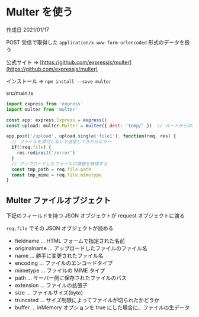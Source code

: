 # Multer を使う

作成日 2021/01/17

POST 受信で取得した `application/x-www-form-urlencoded` 形式のデータを扱う

公式サイト => [https://github.com/expressjs/multer](https://github.com/expressjs/multer)

インストール => `npm install --save multer`

src/main.ts

```javascript
import express from 'express'
import multer from 'multer'

const app: express.Express = express()
const upload: multer.Multer = multer({ dest: 'temp/' })  // ルートからの相対パス

app.post('/upload', upload.single('file1'), function(req, res) {
  // ファイルを添付しないで送信してきたらエラー
  if(!req.file) {
    res.redirect('/error')
  }
  // アップロードしたファイルの情報を取得する
  const tmp_path = req.file.path
  const tmp_mime = req.file.mimetype
}
```

## Multer ファイルオブジェクト

下記のフィールドを持つ JSON オブジェクトが request オブジェクトに渡る

`req.file` でその JSON オブジェクトが読める

- fieldname     ... HTML フォームで指定された名前
- originalname  ... アップロードしたファイルのファイル名
- name          ... 勝手に変更されたファイル名
- encoding      ... ファイルのエンコードタイプ
- mimetype      ... ファイルの MIME タイプ
- path          ... サーバー側に保存されたファイルのパス
- extension     ... ファイルの拡張子
- size          ... ファイルサイズ(byte)
- truncated     ... サイズ制限によってファイルが切られたかどうか
- buffer        ... inMemory オプションを true にした場合に、ファイルの生データ
